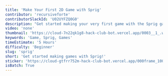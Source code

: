 ```yaml
---
title: 'Make Your First 2D Game with Sprig'
contributor: 'recursiveforte'
contributorSlackId: 'U02UYFZQ0G0'
description: "Get started making your very first game with the Sprig game engine, using JavaScript! Sprig is a great tool for both beginners and advanced programmers, and if you make a game, you can get a free DIY handheld console! Follow this four-part series in order, and you'll get to make your very own puzzle game."
video: 'none'
thumbnail: 'https://cloud-7n22qk1g8-hack-club-bot.vercel.app/0003__1_.webp'
keywords: 'Game, Sprig, Games'
timeEstimate: '5 Hours'
difficulty: 'Beginner'
slug: 'sprig'
short: 'Get started making games with Sprig!'
sticker: 'https://cloud-gtfrr752m-hack-club-bot.vercel.app/000frame_100__1_.webp'
isBatch: True
---
```

